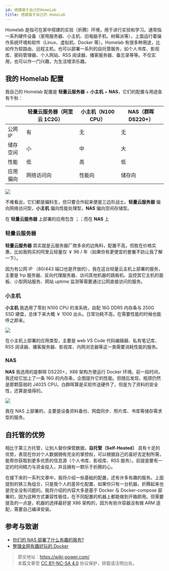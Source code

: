 ```yaml
---
id: 搭建属于自己的HomeLab
title: 搭建属于自己的 HomeLab
---
```


Homelab 是指可在家中搭建的实验（折腾）环境，用于进行实验和学习。通常指一系列硬件设备（家用服务器、小主机、旧电脑手机、树莓派等），上面运行着操作系统环境和软件（Linux、虚拟机、Docker 等）。Homelab 有很多种用途，比如作为软路由、远程主机，也可以部署一系列的自托管服务，如个人书库、影视库、密码管理器、个人网站、RSS 阅读器、播客服务器、备忘录等等。不仅实用，也可以作一门兴趣，为生活增添乐趣。

## 我的 Homelab 配置

我自己的 Homelab 配置是 **轻量云服务器** + **小主机** + **NAS**，它们的配置与用途各有千秋：

|          | 轻量云服务器（阿里云 1C2G） | 小主机（N100 CPU） | NAS（群晖 DS220+） |
| -------- | --------------------------- | ------------------ | ------------------ |
| 公网 IP  | 有                          | 无                 | 无                 |
| 储存空间 | 小                          | 中                 | 大                 |
| 性能     | 低                          | 高                 | 低                 |
| 应用偏向 | 网络访问向                  | 性能向             | 储存向             |

![](https://wiki-media-1253965369.cos.ap-guangzhou.myqcloud.com/img/202304130031463.png)

不难看出，它们都是偏科生，但只要合作起来便是三边形战士。**轻量云服务器** 偏向网络访问型，**小主机** 偏向性能处理型，**NAS** 偏向空间存储型。

在 **轻量云服务器** 上部署的应用包含 ；；而在 **NAS** 上

### 轻量云服务器

**轻量云服务器** 其实就是云服务器厂商多余的边角料，配置不高，但胜在价格实惠，比如我购买的阿里云轻量仅 ￥ 96 / 年（如果你有更便宜的套餐不妨让我了解一下）。

因为有公网 IP （80/443 端口也是开放的），我在这台轻量云主机上部署的服务，主要是 frp 服务器、反向代理服务器、访问其他机器的跳板机、监控其它主机的面板、小型网站服务、网站 uptime 监测等需要通过公网直接访问的服务。

### 小主机

**小主机** 我选用了零刻 N100 CPU 的准系统，自配 16G DDR5 内存条与 250G SSD 硬盘，总体下来大概 ￥ 1000 出头。日常功耗不高，在需要性能的时候也能呼之即来。

![](https://wiki-media-1253965369.cos.ap-guangzhou.myqcloud.com/img/202304130043744.png)

在小主机上部署的应用类型，主要是 web VS Code 代码编辑器、私有笔记库、RSS 阅读器、播客服务器、影视库、内网浏览器等这一类需要消耗性能的服务。

### NAS

**NAS** 我选用的是群晖 DS220+，X86 架构方便运行 Docker 环境。前一段时间，我还给它加上了一条 16G 的内存条，企图提升它的性能。但随后发现，瓶颈仍然是那颗孱弱的 J4025 CPU。白群晖算是买软件送硬件了，但是为了资料的安全性，还算是值得的。

![](https://wiki-media-1253965369.cos.ap-guangzhou.myqcloud.com/img/202304130053483.png)

我在 NAS 上部署的，主要是设备资料备份、网盘同步、照片库、书库等储存需求型的服务。

## 自托管的优势

相比于第三方托管，让别人替你保管数据，**自托管（Self-Hosted）** 具有十足的优势，表现在你对个人数据拥有完全的掌控权，可以根据自己的喜好去定制所需，能帮你获取到更多优质的信息源（个人书库、影视库、RSS 服务）。前提是要有一定的时间精力与资金投入，并且拥有一颗乐于折腾的心。

在接下来的一系列文章中，我将介绍一些基础的配置，还有许多有趣的服务。上面提到的铁三角组合，只是我个人的差异化配置，如果你只有一台机器，折腾起来也是完全没有问题的。我将介绍的内容大多是基于 Docker 与 Docker-compose 部署的，因为这种方式兼容性极佳，在不同配置的机器上都能做到开箱即用。但需要提及的一点是，机器的选择最好是 X86 架构的，因为有些许容器没有做 ARM 适配，需要自己编译安装。

## 参考与致谢

- [你们的 NAS 部署了什么有趣的服务?](https://www.v2ex.com/t/901954)
- [整理全网有趣好玩的 Docker](https://github.com/itgoyo/awesome-docker)

> 原文地址：<https://wiki-power.com/>  
> 本篇文章受 [CC BY-NC-SA 4.0](https://creativecommons.org/licenses/by/4.0/deed.zh) 协议保护，转载请注明出处。
